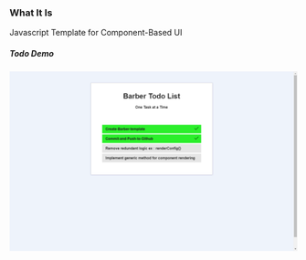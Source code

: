 ### What It Is
Javascript Template for Component-Based UI

##### Todo Demo 
![Todo Demo](/demo.png?raw=true "Barber Todo List")
